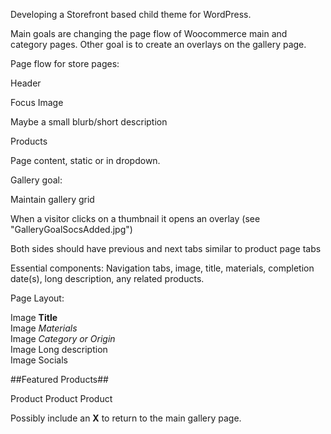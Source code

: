 Developing a Storefront based child theme for WordPress.

Main goals are changing the page flow of Woocommerce main and category pages.  Other goal is to create an overlays on the gallery page.

Page flow for store pages:

Header

Focus Image

Maybe a small blurb/short description

Products

Page content, static or in dropdown.

Gallery goal:

Maintain gallery grid

When a visitor clicks on a thumbnail it opens an overlay (see "GalleryGoalSocsAdded.jpg")

Both sides should have previous and next tabs similar to product page tabs

Essential components: Navigation tabs, image, title, materials, completion date(s), long description, any related products.

Page Layout:

Image **Title**<br/>
Image *Materials*<br/>
Image *Category or Origin*<br/>
Image Long description<br/>
Image Socials<br/>

##Featured Products##

Product Product Product

Possibly include an **X** to return to the main gallery page.
